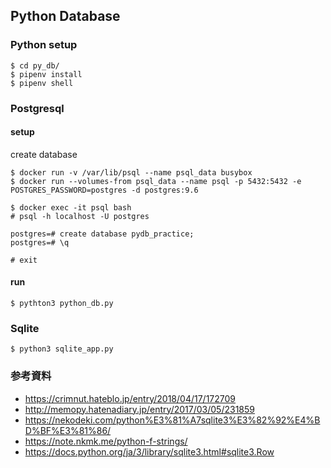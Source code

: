 ## Python Database

### Python setup

```
$ cd py_db/
$ pipenv install
$ pipenv shell
```

### Postgresql

#### setup
create database

```
$ docker run -v /var/lib/psql --name psql_data busybox
$ docker run --volumes-from psql_data --name psql -p 5432:5432 -e POSTGRES_PASSWORD=postgres -d postgres:9.6
```

```
$ docker exec -it psql bash
# psql -h localhost -U postgres

postgres=# create database pydb_practice;
postgres=# \q

# exit
```

#### run

```
$ pythton3 python_db.py
```


### Sqlite

```
$ python3 sqlite_app.py
```

### 参考資料
- https://crimnut.hateblo.jp/entry/2018/04/17/172709
- http://memopy.hatenadiary.jp/entry/2017/03/05/231859
- https://nekodeki.com/python%E3%81%A7sqlite3%E3%82%92%E4%BD%BF%E3%81%86/
- https://note.nkmk.me/python-f-strings/
- https://docs.python.org/ja/3/library/sqlite3.html#sqlite3.Row